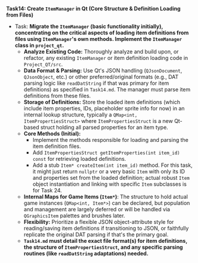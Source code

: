 **Task14: Create `ItemManager` in Qt (Core Structure & Definition Loading from Files)**
- Task: **Migrate the `ItemManager` (basic functionality initially), concentrating on the critical aspects of loading item definitions from files using `ItemManager`'s own methods. Implement the `ItemManager` class in `project_qt`.**
    - **Analyze Existing Code:** Thoroughly analyze and build upon, or refactor, any existing `ItemManager` or item definition loading code in `Project_QT/src`.
    - **Data Format & Parsing:** Use Qt's JSON handling (`QJsonDocument`, `QJsonObject`, etc.) or other preferred/original formats (e.g., DAT parsing logic like `readDatString` if that was primary for item definitions) as specified in `Task14.md`. The manager must parse item definitions from these files.
    - **Storage of Definitions:** Store the loaded item definitions (which include item properties, IDs, placeholder sprite info for now) in an internal lookup structure, typically a `QMap<int, ItemPropertiesStruct>` where `ItemPropertiesStruct` is a new Qt-based struct holding all parsed properties for an item type.
    - **Core Methods (Initial):**
        -   Implement the methods responsible for loading and parsing the item definition files.
        -   Add `ItemPropertiesStruct getItemProperties(int item_id) const` for retrieving loaded definitions.
        -   Add a stub `Item* createItem(int item_id)` method. For this task, it might just return `nullptr` or a very basic `Item` with only its ID and properties set from the loaded definition; actual robust `Item` object instantiation and linking with specific `Item` subclasses is for Task 24.
    - **Internal Maps for Game Items (`Item*`)**: The structure to hold actual game instances (`QMap<int, Item*>`) can be declared, but population and management are largely deferred or will be handled via `QGraphicsItem` palettes and brushes later.
    - **Flexibility:** Prioritize a flexible JSON object-attribute style for reading/saving item definitions if transitioning to JSON, or faithfully replicate the original DAT parsing if that's the primary goal.
    - **`Task14.md` must detail the exact file format(s) for item definitions, the structure of `ItemPropertiesStruct`, and any specific parsing routines (like `readDatString` adaptations) needed.**
